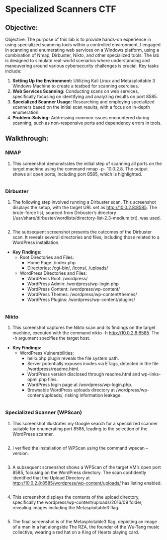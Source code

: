 # Specialized Scanners CTF

## Objective:
Objective: The purpose of this lab is to provide hands-on experience in using specialized scanning tools within a controlled environment. I engaged in scanning and enumerating web services on a Windows platform, using a combination of Nmap, Dirbuster, Nikto, and other specialized tools. The lab is designed to simulate real-world scenarios where understanding and maneuvering around various cybersecurity challenges is crucial. Key tasks include:

1. **Setting Up the Environment:** Utilizing Kali Linux and Metasploitable 3 Windows Machine to create a testbed for scanning exercises.
2. **Web Services Scanning:** Conducting scans on web services, specifically focusing on identifying and analyzing results on port 8585.
3. **Specialized Scanner Usage:** Researching and employing specialized scanners based on the initial scan results, with a focus on in-depth enumeration.
4. **Problem-Solving:** Addressing common issues encountered during scanning, such as non-responsive ports and dependency errors in tools.

## Walkthrough:
### **NMAP**
1. This screenshot demonstrates the initial step of scanning all ports on the target machine using the command nmap -p- 10.0.2.8. The output shows all open ports, including port 8585, which is highlighted.
<p align="center">
  <img src="https://github.com/B-Johnson89/Cybersecurity-Projects/blob/main/Specialized%20Scanners/Assets/SS1.jpg" alt="">
</p>

### **Dirbuster**
1. The following step involved running a Dirbuster scan. This screenshot displays the setup, with the target URL set as http://10.0.2.8:8585. The brute-force list, sourced from Dirbuster’s directory (/usr/share/dirbuster/wordlists/directory-list-2.3-medium.txt), was used.
<p align="center">
  <img src="https://github.com/B-Johnson89/Cybersecurity-Projects/blob/main/Specialized%20Scanners/Assets/SS2.jpg" alt="">
</p>

2. The subsequent screenshot presents the outcomes of the Dirbuster scan. It reveals several directories and files, including those related to a WordPress installation.
  - **Key Findings:**
    - Root Directories and Files:
      - Home Page: /index.php
      - Directories: /cgi-bin/, /icons/, /uploads/
    - WordPress Directories and Files:
      - WordPress Root: /wordpress/
      - WordPress Admin: /wordpress/wp-login.php
      - WordPress Content: /wordpress/wp-content/
      - WordPress Themes: /wordpress/wp-content/themes/
      - WordPress Plugins: /wordpress/wp-content/plugins/
<p align="center">
  <img src="https://github.com/B-Johnson89/Cybersecurity-Projects/blob/main/Specialized%20Scanners/Assets/SS3.jpg" alt="">
</p>

### **Nikto**
1. This screenshot captures the Nikto scan and its findings on the target machine, executed with the command nikto -h http://10.0.2.8:8585. The -h argument specifies the target host.
  - **Key Findings:**
    - WordPress Vulnerabilities:
      - hello.php plugin reveals the file system path.
      - Server potentially exposes inodes via ETags, detected in the file /wordpress/readme.html.
      - WordPress version disclosed through readme.html and wp-links-opml.php files.
      - WordPress login page at /wordpress/wp-login.php.
      - Browsable WordPress uploads directory at /wordpress/wp-content/uploads/, risking information leakage.
<p align="center">
  <img src="https://github.com/B-Johnson89/Cybersecurity-Projects/blob/main/Specialized%20Scanners/Assets/SS4.jpg" alt="">
</p>

### **Specialized Scanner (WPScan)**
1. This screenshot illustrates my Google search for a specialized scanner suitable for enumerating port 8585, leading to the selection of the WordPress scanner.
<p align="center">
  <img src="https://github.com/B-Johnson89/Cybersecurity-Projects/blob/main/Specialized%20Scanners/Assets/SS5.1.jpg" alt="">
</p>

2. I verified the installation of WPScan using the command wpscan –version.
<p align="center">
  <img src="https://github.com/B-Johnson89/Cybersecurity-Projects/blob/main/Specialized%20Scanners/Assets/SS5.2.jpg" alt="">
</p>

3. A subsequent screenshot shows a WPScan of the target VM’s open port 8585, focusing on the WordPress directory. The scan confidently identified that the Upload Directory at http://10.0.2.8:8585/wordpress/wp-content/uploads/ has listing enabled.
<p align="center">
  <img src="https://github.com/B-Johnson89/Cybersecurity-Projects/blob/main/Specialized%20Scanners/Assets/SS5.3.jpg" alt="">
</p>

4. This screenshot displays the contents of the upload directory, specifically the wordpress/wp-content/uploads/2016/09 folder, revealing images including the Metasploitable3 flag.
<p align="center">
  <img src="https://github.com/B-Johnson89/Cybersecurity-Projects/blob/main/Specialized%20Scanners/Assets/SS5.4.jpg" alt="">
</p>

5. The final screenshot is of the Metasploitable3 flag, depicting an image of a man in a hat alongside The RZA, the founder of the Wu-Tang music collective, wearing a red hat on a King of Hearts playing card.
<p align="center">
  <img src="https://github.com/B-Johnson89/Cybersecurity-Projects/blob/main/Specialized%20Scanners/Assets/SS5.5.jpg" alt="">
</p>
